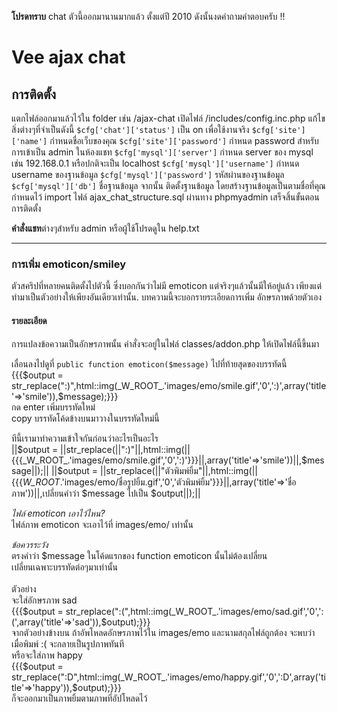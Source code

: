 **โปรดทราบ** chat ตัวนี้ออกมานานมากแล้ว ตั้งแต่ปี 2010 ดังนั้นงดคำถามคำตอบครับ !!

# Vee ajax chat

## การติดตั้ง
แตกไฟล์ออกมาแล้วไว้ใน folder เช่น /ajax-chat
เปิดไฟล์ /includes/config.inc.php
แก้ไขสิ่งต่างๆที่จำเป็นดังนี้
`$cfg['chat']['status']` เป็น on เพื่อใช้งานจริง
`$cfg['site']['name']` กำหนดชื่อเว็บของคุณ
`$cfg['site']['password']` กำหนด password สำหรับการเข้าเป็น admin ในห้องแชท
`$cfg['mysql']['server']` กำหนด server ของ mysql เช่น 192.168.0.1 หรือปกติจะเป็น localhost
`$cfg['mysql']['username']` กำหนด username ของฐานข้อมูล
`$cfg['mysql']['password']` รหัสผ่านของฐานข้อมูล
`$cfg['mysql']['db']` ชื่อฐานข้อมูล
จากนั้น ติดตั้งฐานข้อมูล โดยสร้างฐานข้อมูลเป็นตามชื่อที่คุณกำหนดไว้
import ไฟล์ ajax_chat_structure.sql ผ่านทาง phpmyadmin
เสร็จสิ้นขั้นตอนการติดตั้ง

**คำสั่งแชท**ต่างๆสำหรับ admin หรือผู้ใช้โปรดดูใน help.txt

---

### การเพิ่ม emoticon/smiley

ตัวสคริปที่หลายคนติดตั้งไปตัวนี้ ซึ่งบอกกันว่าไม่มี emoticon แต่จริงๆแล้วนั้นมีให้อยู่แล้ว
เพียงแต่ทำมาเป็นตัวอย่างให้เพียงอันเดียวเท่านั้น.
บทความนี้จะบอกรายระเอียดการเพิ่ม อักษรภาพด้วยตัวเอง


#### รายละเอียด

การแปลงข้อความเป็นอักษรภาพนั้น คำสั่งจะอยู่ในไฟล์ classes/addon.php ให้เปิดไฟล์นี้ขึ้นมา

เลื่อนลงไปดูที่ `public function emoticon($message)`
ไปที่ท้ายสุดของบรรทัดนี้ {{{$output = str_replace(":)",html::img(_W_ROOT_.'images/emo/smile.gif','0',':)',array('title'=>'smile')),$message);}}}<br />
กด enter เพิ่มบรรทัดใหม่<br />
copy บรรทัดโค้ดข้างบนมาวางในบรรทัดใหม่นี้<br />

ทีนี้เรามาทำความเข้าใจกันก่อนว่าอะไรเป็นอะไร<br />
||$output = ||str_replace(||":)"||,html::img(||{{{_W_ROOT_.'images/emo/smile.gif','0',':)'}}}||,array('title'=>'smile'))||,$message||);||
||$output = ||str_replace(||"ตัวพิมพ์ยิ้ม"||,html::img(||{{{_W_ROOT_.'images/emo/ชื่อรูปยิ้ม.gif','0','ตัวพิมพ์ยิ้ม'}}}||,array('title'=>'ชื่อภาพ'))||,เปลี่ยนคำว่า $message ไปเป็น $output||);||

*ไฟล์ emoticon เอาไว้ไหน?*<br />
ไฟล์ภาพ emoticon จะเอาไว้ที่ images/emo/ เท่านั้น<br />


*ข้อควรระวัง*<br />
ตรงคำว่า $message ในโค้ดแรกของ function emoticon นั้นไม่ต้องเปลี่ยน<br />
เปลี่ยนเฉพาะบรรทัดต่อๆมาเท่านั้น<br />
<br />
ตัวอย่าง<br />
จะใส่อักษรภาพ sad<br />
{{{$output = str_replace(":(",html::img(_W_ROOT_.'images/emo/sad.gif','0',':(',array('title'=>'sad')),$output);}}}<br />
จากตัวอย่างข้างบน ถ้าอัพโหลดอักษรภาพไว้ใน images/emo และนามสกุลไฟล์ถูกต้อง จะพบว่าเมื่อพิมพ์ :( จะกลายเป็นรูปภาพทันที<br />
หรือจะใส่ภาพ happy<br />
{{{$output = str_replace(":D",html::img(_W_ROOT_.'images/emo/happy.gif','0',':D',array('title'=>'happy')),$output);}}}<br />
ก็จะออกมาเป็นภาพยิ้มตามภาพที่อัปโหลดไว้
